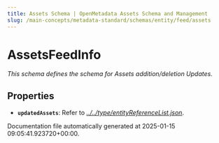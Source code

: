 ```yaml
---
title: Assets Schema | OpenMetadata Assets Schema and Management
slug: /main-concepts/metadata-standard/schemas/entity/feed/assets
---
```


# AssetsFeedInfo

*This schema defines the schema for Assets addition/deletion Updates.*

## Properties

- **`updatedAssets`**: Refer to *[../../type/entityReferenceList.json](#/../type/entityReferenceList.json)*.


Documentation file automatically generated at 2025-01-15 09:05:41.923720+00:00.
